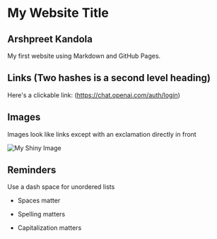 # My Website Title 

## Arshpreet Kandola


My first website using Markdown and GitHub Pages.

## Links (Two hashes is a second level heading)

Here's a clickable link: (https://chat.openai.com/auth/login)
## Images

Images look like links except with an exclamation directly in front

![My Shiny Image](https://raw.githubusercontent.com/denisecase/pyshiny-penguins-dashboard-express/main/images/LocalAppRunning.JPG)

## Reminders

Use a dash space for unordered lists

- Spaces matter

- Spelling matters

- Capitalization matters
